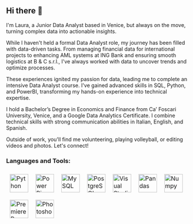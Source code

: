 ## Hi there 👋

I'm Laura, a Junior Data Analyst based in Venice, but always on the move, turning complex data into actionable insights.

While I haven't held a formal Data Analyst role, my journey has been filled with data-driven tasks. From managing financial data for international projects to enhancing AML systems at ING Bank and ensuring smooth logistics at B & C s.r.l., I've always worked with data to uncover trends and optimize processes.

These experiences ignited my passion for data, leading me to complete an intensive Data Analyst course. I've gained advanced skills in SQL, Python, and PowerBI, transforming my hands-on experience into technical expertise.

I hold a Bachelor’s Degree in Economics and Finance from Ca’ Foscari University, Venice, and a Google Data Analytics Certificate. I combine technical skills with strong communication abilities in Italian, English, and Spanish.

Outside of work, you'll find me volunteering, playing volleyball, or editing videos and photos. 
Let's connect!

<h3 align="left">Languages and Tools:</h3>

<div style="font-size: 0;">  
  <a href="https://www.python.org/" target="_blank">
    <img style="margin: 10px; display: inline-block; font-size: 16px;" src="https://profilinator.rishav.dev/skills-assets/python-original.svg" alt="Python" height="50" />
  </a>  
  <a href="https://powerbi.microsoft.com/en-us/" target="_blank">
    <img style="margin: 10px; display: inline-block; font-size: 16px;" src="https://profilinator.rishav.dev/skills-assets/powerbi.png" alt="Power Bi" height="50" />
  </a>  
  <a href="https://www.mysql.com/" target="_blank">
    <img style="margin: 10px; display: inline-block; font-size: 16px;" src="https://profilinator.rishav.dev/skills-assets/mysql-original-wordmark.svg" alt="MySQL" height="50" />
  </a>  
  <a href="https://www.postgresql.org/" target="_blank">
    <img style="margin: 10px; display: inline-block; font-size: 16px;" src="https://profilinator.rishav.dev/skills-assets/postgresql-original-wordmark.svg" alt="PostgreSQL" height="50" />
  </a>  
  <a href="https://code.visualstudio.com/" target="_blank">
    <img style="margin: 10px; display: inline-block; font-size: 16px;" src="https://upload.wikimedia.org/wikipedia/commons/5/59/Visual_Studio_Icon_2019.svg" alt="Visual Studio Code" height="50" />
  </a>
  <a href="https://pandas.pydata.org/" target="_blank">
    <img style="margin: 10px; display: inline-block; font-size: 16px;" src="https://upload.wikimedia.org/wikipedia/commons/e/ed/Pandas_logo.svg" alt="Pandas" height="50" />
  </a>
  <a href="https://numpy.org/" target="_blank">
    <img style="margin: 10px; display: inline-block; font-size: 16px;" src="https://upload.wikimedia.org/wikipedia/commons/3/31/NumPy_logo_2020.svg" alt="Numpy" height="50" />
  </a>
  <a href="https://www.adobe.com/in/products/premiere.html" target="_blank">
    <img style="margin: 10px; display: inline-block; font-size: 16px;" src="https://profilinator.rishav.dev/skills-assets/adobepremierepro.png" alt="Premiere Pro" height="50" />
  </a>  
  <a href="https://www.adobe.com/in/products/photoshop.html" target="_blank">
    <img style="margin: 10px; display: inline-block; font-size: 16px;" src="https://profilinator.rishav.dev/skills-assets/photoshop-plain.svg" alt="Photoshop" height="50" />
  </a>
</div>



